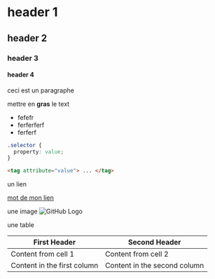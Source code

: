 # header 1

## header 2

### header 3

#### header 4

ceci est un paragraphe

mettre en **gras** le text

- fefefr
- ferferferf
- ferferf

```css
.selector {
  property: value;
}
```

```html
<tag attribute="value"> ... </tag>
```

un lien

[mot de mon lien](https://blog-day3.netlify.com)

une image
![GitHub Logo](https://miro.medium.com/max/3840/1*YunI3ChUVMlpmFzo75FczQ.png)

une table

| First Header                | Second Header                |
| --------------------------- | ---------------------------- |
| Content from cell 1         | Content from cell 2          |
| Content in the first column | Content in the second column |
